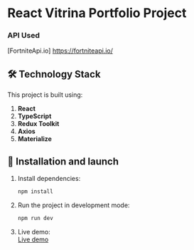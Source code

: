 # React Vitrina Portfolio Project

### API Used

[FortniteApi.io] https://fortniteapi.io/

## 🛠 Technology Stack

This project is built using:

1. **React**
2. **TypeScript**
3. **Redux Toolkit**
4. **Axios**
4. **Materialize**

## 🔧 Installation and launch

1. Install dependencies:

   ```sh
   npm install

   ```

2. Run the project in development mode:

   ```sh
   npm run dev

   ```

3. Live demo:  
   <a target="_blank" href="https://vitaliygalata1986.github.io/vitrina/">Live demo</a>
